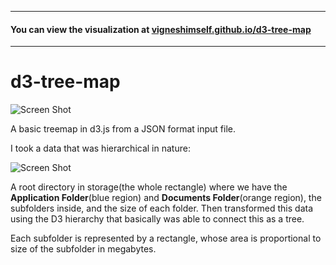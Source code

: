 <hr>

#### You can view the visualization at [vigneshimself.github.io/d3-tree-map](https://vigneshimself.github.io/d3-tree-map/)

<hr/>

# d3-tree-map

![Screen Shot](https://user-images.githubusercontent.com/40684259/160278827-7b9e4640-b75b-4b16-b7c8-4733c217b4d6.png)

A basic treemap in d3.js from a JSON format input file. 

I took a data that was hierarchical in nature:

![Screen Shot](https://user-images.githubusercontent.com/40684259/160256850-34e7d160-fcf0-4f04-8c8f-68f83e0259db.png)

A root directory in storage(the whole rectangle) where we have the <b>Application Folder</b>(blue region) and <b>Documents Folder</b>(orange region), the subfolders inside, and the size of each folder. Then transformed this data using the D3 hierarchy that basically was able to connect this as a tree.

Each subfolder is represented by a rectangle, whose area is proportional to size of the subfolder in megabytes.

